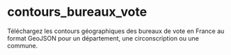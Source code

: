 # contours_bureaux_vote
 Téléchargez les contours géographiques des bureaux de vote en France au format GeoJSON pour un département, une circonscription ou une commune.
